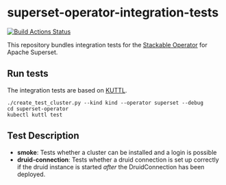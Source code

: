 # superset-operator-integration-tests

[![Build Actions Status](https://ci.stackable.tech/job/Superset%20Operator%20Integration%20Tests/badge/icon?subject=Integration%20Tests)](https://ci.stackable.tech/job/Superset%20Operator%20Integration%20Tests)

This repository bundles integration tests for the [Stackable Operator](https://github.com/stackabletech/superset-operator) for Apache Superset.

## Run tests

The integration tests are based on [KUTTL](https://kuttl.dev).

    ./create_test_cluster.py --kind kind --operator superset --debug
    cd superset-operator
    kubectl kuttl test

## Test Description

- **smoke**: Tests whether a cluster can be installed and a login is possible
- **druid-connection**: Tests whether a druid connection is set up correctly if the druid instance is started *after* the DruidConnection has been deployed.
